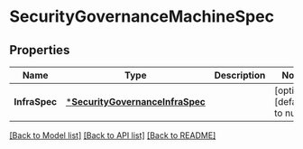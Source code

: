 # SecurityGovernanceMachineSpec

## Properties
Name | Type | Description | Notes
------------ | ------------- | ------------- | -------------
**InfraSpec** | [***SecurityGovernanceInfraSpec**](security_governance.InfraSpec.md) |  | [optional] [default to null]

[[Back to Model list]](../README.md#documentation-for-models) [[Back to API list]](../README.md#documentation-for-api-endpoints) [[Back to README]](../README.md)

